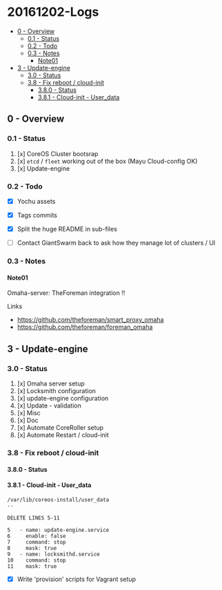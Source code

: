 # 20161202-Logs

<!-- MarkdownTOC depth=4 -->

- [0 - Overview](#0---overview)
  - [0.1 - Status](#01---status)
  - [0.2 - Todo](#02---todo)
  - [0.3 - Notes](#03---notes)
    - [Note01](#note01)
- [3 - Update-engine](#3---update-engine)
  - [3.0 - Status](#30---status)
  - [3.8 - Fix reboot / cloud-init](#38---fix-reboot--cloud-init)
    - [3.8.0 - Status](#380---status)
    - [3.8.1 - Cloud-init - User_data](#381---cloud-init---user_data)

<!-- /MarkdownTOC -->




## 0 - Overview

### 0.1 - Status

1. [x] CoreOS Cluster bootsrap
2. [x] `etcd` / `fleet` working out of the box (Mayu Cloud-config OK)
3. [x] Update-engine



### 0.2 - Todo

- [x] Yochu assets
- [x] Tags commits
- [x] Split the huge README in sub-files
- [ ] Contact GiantSwarm back to ask how they manage lot of clusters / UI



### 0.3 - Notes

#### Note01

Omaha-server: TheForeman integration !!

Links
- https://github.com/theforeman/smart_proxy_omaha
- https://github.com/theforeman/foreman_omaha





## 3 - Update-engine

### 3.0 - Status

1. [x] Omaha server setup
2. [x] Locksmith configuration
3. [x] update-engine configuration
4. [x] Update - validation
5. [x] Misc
6. [x] Doc
7. [x] Automate CoreRoller setup
8. [x] Automate Restart / cloud-init



### 3.8 - Fix reboot / cloud-init

#### 3.8.0 - Status

#### 3.8.1 - Cloud-init - User_data

```
/var/lib/coreos-install/user_data
--

DELETE LINES 5-11

5   - name: update-engine.service
6     enable: false
7     command: stop
8     mask: true
9   - name: locksmithd.service
10    command: stop
11    mask: true
```


- [x] Write 'provision' scripts for Vagrant setup








